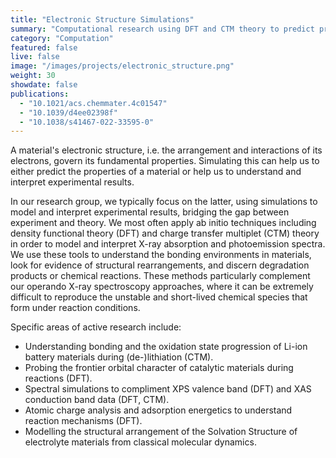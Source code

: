 ```yaml
---
title: "Electronic Structure Simulations"
summary: "Computational research using DFT and CTM theory to predict properties and interpret experimental findings."
category: "Computation"
featured: false
live: false
image: "/images/projects/electronic_structure.png"
weight: 30
showdate: false
publications:
  - "10.1021/acs.chemmater.4c01547"
  - "10.1039/d4ee02398f"
  - "10.1038/s41467-022-33595-0"
---
```


A material's electronic structure, i.e. the arrangement and interactions of its electrons, govern its fundamental properties. Simulating this can help us to either predict the properties of a material or help us to understand and interpret experimental results.

In our research group, we typically focus on the latter, using simulations to model and interpret experimental results, bridging the gap between experiment and theory. We most often apply ab initio techniques including density functional theory (DFT) and charge transfer multiplet (CTM) theory in order to model and interpret X-ray absorption and photoemission spectra. We use these tools to understand the bonding environments in materials, look for evidence of structural rearrangements, and discern degradation products or chemical reactions. These methods particularly complement our operando X-ray spectroscopy approaches, where it can be extremely difficult to reproduce the unstable and short-lived chemical species that form under reaction conditions.

Specific areas of active research include:

- Understanding bonding and the oxidation state progression of Li-ion battery materials during (de-)lithiation (CTM).
- Probing the frontier orbital character of catalytic materials during reactions (DFT).
- Spectral simulations to compliment XPS valence band (DFT) and XAS conduction band data (DFT, CTM).
- Atomic charge analysis and adsorption energetics to understand reaction mechanisms (DFT).
- Modelling the structural arrangement of the Solvation Structure of electrolyte materials from classical molecular dynamics.